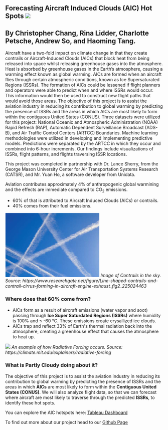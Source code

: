 ## Forecasting Aircraft Induced Clouds (AIC) Hot Spots <img src= "https://github.com/rina635/partly_cloudy/blob/main/images/2601_cloud.png">

## By Christopher Chang, Rina Lidder, Charlotte Petsche, Andrew So, and Haoming Tang.

Aircraft have a two-fold impact on climate change in that they create contrails or Aircraft-Induced Clouds (AICs) that block heat from being released into space whilst releasing greenhouse gases into the atmosphere. Heat is absorbed by greenhouse gases in the Earth’s atmosphere, causing a warming effect known as global warming. AICs are formed when an aircraft flies through certain atmospheric conditions, known as Ice Supersaturated Regions (ISSRs). The formation of AICs could be lessened if flight planners and operators were able to predict when and where ISSRs would occur. This information would then be used to construct new flight paths that would avoid those areas. The objective of this project is to assist the aviation industry in reducing its contribution to global warming by predicting the presence of ISSRs and the areas in which AICs are most likely to form within the contiguous United States (CONUS).  Three datasets were utilized for this project: National Oceanic and Atmospheric Administration (NOAA) Rapid Refresh (RAP), Automatic Dependent Surveillance Broadcast (ADS-B), and Air Traffic Control Centers (ARTCC) Boundaries. Machine learning methodologies were utilized in developing and implementing predictive models. Predictions were separated by the ARTCC in which they occur and combined into 6-hour increments. Our findings include visualizations of ISSRs, flight patterns, and flights traversing ISSR locations. 

This project was completed in partnership with Dr. Lance Sherry, from the George Mason University Center for Air Transportation Systems Research (CATSR), and Mr. Yuan Ho, a software developer from Unidata.  



Aviation contributes approximately 4% of anthropogenic global warmining and the effects are immediate compared to CO<sub>2</sub> emissions.
- 60% of that is attributed to Aircraft Induced Clouds (AICs) or contrails.
- 40% comes from their fuel emissions.

<img src= "images/contrail.png" width="300">
<em>Image of Contrails in the sky. Source: https://www.researchgate.net/figure/Line-shaped-contrails-and-contrail-cirrus-forming-in-aircraft-engine-exhaust_fig2_225024463</em>


### Where does that 60% come from?

- AICs form as a result of aircraft emissions (water vapor and soot) passing through **Ice Super Saturdated Regions (ISSRs)** where humidity is 100% and ≤ -60 ℃. These emissions create crysallized ice clouds.
- AICs trap and reflect 33% of Earth's thermal radiation back into the atmosphere, creating a greenhouse effect that causes the atmosphere to heat up.

<img src= "images/RF.png" width="650" >
<em>An example of how Radiative Forcing occurs. Source: https://climate.mit.edu/explainers/radiative-forcing</em>
 

### What is Partly Cloudy doing about it?

The objective of this project is to assist the aviation industry in reducing its contribution to global warming by predicting the presence of ISSRs and the areas in which **AICs** are most likely to form within the **Contiguous United States (CONUS)**.  We will also analyze flight data, so that we can forecast where aircraft are most likely to traverse through the predicted **ISSRs**, to identify these hot spots.

You can explore the AIC hotspots here: [Tableau Dashboard](https://explore.dot.gov/views/ISSRMonthlyCellHoursPOST/MonthlyISSRCell-HoursbyARTCC?%3AshowAppBanner=false&%3Adisplay_count=n&%3AshowVizHome=n&%3Aorigin=viz_share_link&%3AisGuestRedirectFromVizportal=y&%3Aembed=y)

To find out more about our project head to our [Github Page](https://rina635.github.io/partly_cloudy)
